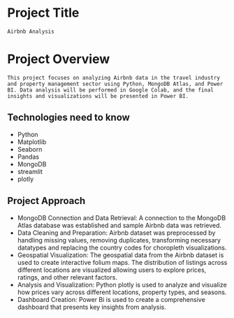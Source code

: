 # Project Title
    Airbnb Analysis
# Project Overview
    This project focuses on analyzing Airbnb data in the travel industry and property management sector using Python, MongoDB Atlas, and Power BI. Data analysis will be performed in Google Colab, and the final insights and visualizations will be presented in Power BI.
## Technologies need to know
 - Python
 - Matplotlib
 - Seaborn 
 - Pandas
 - MongoDB
 - streamlit
 - plotly
## Project Approach

 - MongoDB Connection and Data Retrieval:
           A connection to the MongoDB Atlas database was established and sample Airbnb data was retrieved.
 - Data Cleaning and Preparation:
           Airbnb dataset was preprocessed by handling missing values, removing duplicates, transforming necessary datatypes and replacing the country codes for choropleth visualizations.
 - Geospatial Visualization:
            The geospatial data from the Airbnb dataset is used to create interactive folium maps. The distribution of listings across different locations are visualized allowing users to explore prices, ratings, and other relevant factors.
 - Analysis and Visualization:
           Python plotly is used to analyze and visualize how prices vary across different locations, property types, and seasons.
 - Dashboard Creation:
           Power Bi is used to create a comprehensive dashboard that presents key insights from analysis.
   
